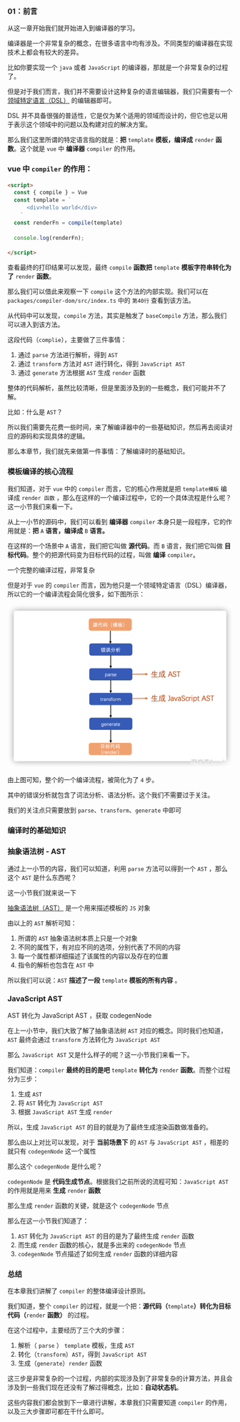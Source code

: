 ### 01：前言



从这一章开始我们就开始进入到编译器的学习。



编译器是一个非常复杂的概念，在很多语言中均有涉及。不同类型的编译器在实现技术上都会有较大的差异。

比如你要实现一个  `java` 或者 `JavaScript` 的编译器，那就是一个非常复杂的过程了。

但是对于我们而言，我们并不需要设计这种复杂的语言编辑器，我们只需要有一个 [领域特定语言（DSL）](https://baike.baidu.com/item/领域专用语言/61027566?fromtitle=DSL&fromid=60963557) 的编辑器即可。

DSL 并不具备很强的普适性，它是仅为某个适用的领域而设计的，但它也足以用于表示这个领域中的问题以及构建对应的解决方案。



那么我们这里所谓的特定语言指的就是：**把** `template` **模板，编译成** `render` **函数**。这个就是 `vue` 中 **编译器** `compiler`  的作用。







### vue 中 `compiler` 的作用：



```html
<script>
  const { compile } = Vue
  const template = `
      <div>hello world</div>
    `
  const renderFn = compile(template)

  console.log(renderFn);

</script>
```



查看最终的打印结果可以发现，最终 `compile` **函数把** `template` **模板字符串转化为了** `render` **函数**。

那么我们可以借此来观察一下 `compile` 这个方法的内部实现。我们可以在 `packages/compiler-dom/src/index.ts` 中的 `第40行` 查看到该方法。

从代码中可以发现，`compile` 方法，其实是触发了 `baseCompile` 方法，那么我们可以进入到该方法。



这段代码（`complie`），主要做了三件事情：



1. 通过 `parse` 方法进行解析，得到 `AST`
2. 通过 `transform` 方法对 `AST` 进行转化，得到 `JavaScript AST`
3. 通过 `generate` 方法根据 `AST` 生成 `render` 函数



整体的代码解析，虽然比较清晰，但是里面涉及到的一些概念，我们可能并不了解。

比如：什么是 `AST`？

所以我们需要先花费一些时间，来了解编译器中的一些基础知识，然后再去阅读对应的源码和实现具体的逻辑。

那么本章节，我们就先来做第一件事情：了解编译时的基础知识。



### 模板编译的核心流程



我们知道，对于 `vue` 中的 `compiler` 而言，它的核心作用就是把 `template模板` 编译成 `render 函数` ，那么在这样的一个编译过程中，它的一个具体流程是什么呢？这一小节我们来看一下。



从上一小节的源码中，我们可以看到 **编译器** `compiler` 本身只是一段程序，它的作用就是：**把** `A` **语言，编译成** `B` **语言。**

在这样的一个场景中 `A` 语言，我们把它叫做 **源代码**。而 `B` 语言，我们把它叫做 **目标代码**。整个的把源代码变为目标代码的过程，叫做 **编译** `compiler`。



一个完整的编译过程，非常复杂



但是对于 `vue` 的 `compiler` 而言，因为他只是一个领域特定语言（DSL）编译器，所以它的一个编译流程会简化很多，如下图所示：

![img](images/1692335202701-57d51dd7-c1d9-40c9-aa51-a6f0810e006b.png)





由上图可知，整个的一个编译流程，被简化为了 `4` 步。

其中的错误分析就包含了词法分析、语法分析。这个我们不需要过于关注。

我们的关注点只需要放到 `parse`、`transform`、`generate` 中即可





### 编译时的基础知识



### 抽象语法树 - AST



通过上一小节的内容，我们可以知道，利用 `parse` 方法可以得到一个 `AST` ，那么这个 `AST` 是什么东西呢？

这一小节我们就来说一下

[抽象语法树（AST）](https://zh.m.wikipedia.org/zh-hans/抽象語法樹) 是一个用来描述模板的 `JS` 对象



由以上的 `AST` 解析可知：

1. 所谓的 `AST` 抽象语法树本质上只是一个对象
2. 不同的属性下，有对应不同的选项，分别代表了不同的内容
3. 每一个属性都详细描述了该属性的内容以及存在的位置
4. 指令的解析也包含在 `AST` 中



所以我们可以说：`AST` **描述了一段** `template` **模板的所有内容** 。







### JavaScript AST



AST 转化为 JavaScript AST ，获取 codegenNode

在上一小节中，我们大致了解了抽象语法树 `AST` 对应的概念。同时我们也知道，`AST` 最终会通过 `transform` 方法转化为 `JavaScript AST`

那么 `JavaScript AST` 又是什么样子的呢？这一小节我们来看一下。



我们知道：`compiler` **最终的目的是吧** `template` **转化为** `render` **函数**。而整个过程分为三步：

1. 生成 `AST`
2. 将 `AST` 转化为  `JavaScript AST`
3. 根据 `JavaScript AST` 生成 `render`

所以，生成  `JavaScript AST` 的目的就是为了最终生成渲染函数做准备的。





那么由以上对比可以发现，对于 **当前场景下** 的 `AST` 与 `JavaScript AST` ，相差的就只有 `codegenNode` 这一个属性

那么这个 `codegenNode` 是什么呢？

`codegenNode` 是 **代码生成节点**。根据我们之前所说的流程可知：`JavaScript AST` 的作用就是用来 **生成** `render` **函数**

那么生成 `render` 函数的关键，就是这个 `codegenNode` 节点

那么在这一小节我们知道了：



1. `AST` 转化为 `JavaScript AST` 的目的是为了最终生成 `render` 函数
2. 而生成 `render` 函数的核心，就是多出来的 `codegenNode`  节点
3. `codegenNode` 节点描述了如何生成 `render` 函数的详细内容



### 总结



在本章我们讲解了 `compiler` 的整体编译设计原则。

我们知道，整个 `compiler` 的过程，就是一个把：**源代码（**`template`**）转化为目标代码（**`render` **函数）** 的过程。

在这个过程中，主要经历了三个大的步骤：

1. 解析（ `parse` ） `template` 模板，生成 `AST`
2. 转化（`transform`）`AST`，得到 `JavaScript AST`
3. 生成（`generate`）`render` 函数



这三步是非常复杂的一个过程，内部的实现涉及到了非常复杂的计算方法，并且会涉及到一些我们现在还没有了解过得概念，比如：**自动状态机**。



这些内容我们都会放到下一章进行讲解，本章我们只需要知道 `compiler` 的作用，以及三大步骤即可都在干什么即可。
